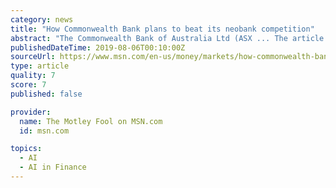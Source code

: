 ```yaml
---
category: news
title: "How Commonwealth Bank plans to beat its neobank competition"
abstract: "The Commonwealth Bank of Australia Ltd (ASX ... The article said that CBA will use artificial intelligence (AI) technology to “advise customers whether a tax return should be saved, if they are entitled to claim a government subsidy, or if the costs ..."
publishedDateTime: 2019-08-06T00:10:00Z
sourceUrl: https://www.msn.com/en-us/money/markets/how-commonwealth-bank-plans-to-beat-its-neobank-competition/ar-AAFkODf
type: article
quality: 7
score: 7
published: false

provider:
  name: The Motley Fool on MSN.com
  id: msn.com

topics:
  - AI
  - AI in Finance
---
```

